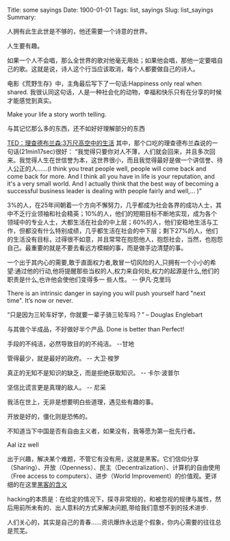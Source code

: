 Title: some sayings
Date: 1900-01-01
Tags: list, sayings
Slug: list_sayings
Summary: 

人拥有此生此世是不够的，他还需要一个诗意的世界。

人生要有趣。

如果一个人不会唱，那么全世界的歌对他毫无用处；如果他会唱，那他一定要唱自己的歌。这就是说，诗人这个行当应该取消，每个人都要做自己的诗人。

电影《荒野生存》中，主角最后写下了一句话:Happiness only real when shared. 
我很认同这句话，人是一种社会化的动物，幸福和快乐只有在分享的时候才能感觉到真实。

Make your life a story worth telling.

与其记忆那么多的东西，还不如好好理解部分的东西

[TED：理查德布兰森:3万尺高空中的生活](http://v.youku.com/v_show/id_XNDYwMDIzMjQw.html) 其中，那个口吃的理查德布兰森说的一句话(21min17sec)很好： “我觉得只要你对人不薄，人们就会回来，并且多次回来。我觉得人生在世信誉为本，这世界很小，而且我觉得最好是做一个讲信誉、待人公正的人……(I think you treat people well, people will come back and come back for more. And I think all you have in life is your reputation, and it's a very small world. And I actually think that the best way of becoming a successful business leader is dealing with people fairly and well,... )”

3%的人，在25年间朝着一个方向不懈努力，几乎都成为社会各界的成功人士，其中不乏行业领袖和社会精英；10%的人，他们的短期目标不断地实现，成为各个领域中的专业人士，大都生活在社会的中上层；60%的人，他们安稳地生活与工作，但都没有什么特别成绩，几乎都生活在社会的中下层；剩下27%的人，他们的生活没有目标，过得很不如意，并且常常在抱怨他人，抱怨社会，当然，也抱怨自己。最重要的就是不要去看远方模糊的事，而是做手边清楚的事。

一个出于其内心的需要,敢于直面权力者,敢冒一切风险的人,只拥有一个小小的希望:通过他的行动,他将提醒那些当权的人,权力来自何处,权力的起源是什么,他们的职责是什么,也许他会使他们变得多一
些人性。 -- 伊凡·克里玛

There is an intrinsic danger in saying you will push yourself hard "next time". It’s now or never.

“只是因为三轮车好学，你就要一辈子骑三轮车吗？” – Douglas Englebart

与其做个半成品，不好做好半个产品. Done is better than Perfect!

手段的不纯洁，必然导致目的的不纯洁。 --甘地

管得最少，就是最好的政府。 -- 大卫·梭罗

真正的无知不是知识的缺乏，而是拒绝获取知识。 -- 卡尔·波普尔

坚信比谎言更是真理的敌人。 -- 尼采

我活在世上，无非是想要明白些道理，遇见些有趣的事。

开放是好的，僵化则是恐怖的。

不知道当下中国是否有自由主义者，如果没有，我等愿为第一批先行者。

Aal izz well

出于兴趣，解决某个难题，不管它有没有用，这就是黑客。它们信仰分享（Sharing）、开放（Openness）、民主（Decentralization）、计算机的自由使用（Free access to computers）、进步（World Improvement）的价值观。更详细的在这里[黑客的含义](http://www.ruanyifeng.com/blog/2011/04/on_hacker.html)

hacking的本质是：在给定的情况下，探寻非常规的，和被忽视的规律与属性，然后用前所未有的、出人意料的方式来解决问题,带给我们意想不到的技术进步.

人们关心的，其实是自己的青春……资讯爆炸永远是个假象，你内心需要的往往总是荒芜。

